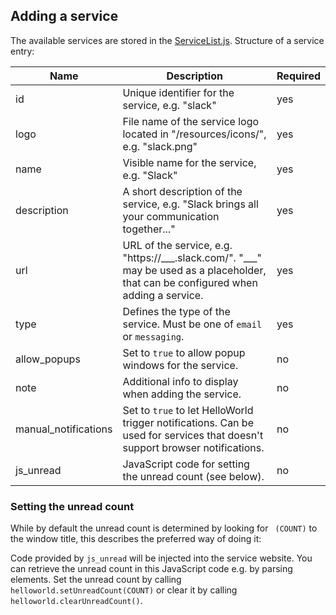 ## Adding a service

The available services are stored in the [ServiceList.js](app/store/ServicesList.js).
Structure of a service entry:

|Name|Description|Required|
|---|---|---|
|id|Unique identifier for the service, e.g. "slack"|yes|
|logo|File name of the service logo located in "/resources/icons/", e.g. "slack.png"|yes|
|name|Visible name for the service, e.g. "Slack"|yes|
|description|A short description of the service, e.g. "Slack brings all your communication together..."|yes|
|url|URL of the service, e.g. "https://\_\_\_.slack.com/". "\_\_\_" may be used as a placeholder, that can be configured when adding a service.|yes|
|type|Defines the type of the service. Must be one of `email` or `messaging`.|yes|
|allow_popups|Set to `true` to allow popup windows for the service.|no|
|note|Additional info to display when adding the service.|no|
|manual_notifications|Set to `true` to let HelloWorld trigger notifications. Can be used for services that doesn't support browser notifications.|no|
|js_unread|JavaScript code for setting the unread count (see below).|no|

### Setting the unread count

While by default the unread count is determined by looking for ` (COUNT)` to the window title, this describes the preferred way of doing it:

Code provided by `js_unread` will be injected into the service website.
You can retrieve the unread count in this JavaScript code e.g. by parsing elements.
Set the unread count by calling `helloworld.setUnreadCount(COUNT)` or clear it by calling `helloworld.clearUnreadCount()`. 
